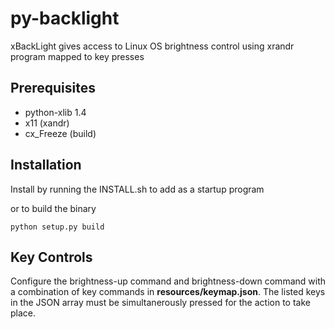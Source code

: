 # py-backlight

xBackLight gives access to Linux OS brightness control using xrandr program mapped to key presses

## Prerequisites

- python-xlib 1.4
- x11 (xandr)
- cx_Freeze (build)

## Installation

Install by running the INSTALL.sh to add as a startup program

or to build the binary

```
python setup.py build
```

## Key Controls

Configure the brightness-up command and brightness-down command with a combination of key commands in **resources/keymap.json**.  The listed keys in the JSON array must be simultanerously pressed for the action to take place.

